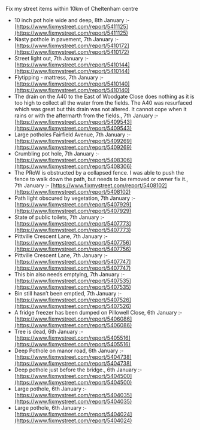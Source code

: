 Fix my street items within 10km of Cheltenham centre

<!-- fix_marker starts -->

- 10 inch pot hole wide and deep, 8th January :- [https://www.fixmystreet.com/report/5411125](https://www.fixmystreet.com/report/5411125)
- Nasty pothole in pavement, 7th January :- [https://www.fixmystreet.com/report/5410172](https://www.fixmystreet.com/report/5410172)
- Street light out, 7th January :- [https://www.fixmystreet.com/report/5410144](https://www.fixmystreet.com/report/5410144)
- Flytipping - mattress, 7th January :- [https://www.fixmystreet.com/report/5410140](https://www.fixmystreet.com/report/5410140)
- The drain on the A40 to the East of Woodgate Close does nothing as it is too high to collect all the water from the fields. The A40 was resurfaced which was great but this drain was not altered. It cannot cope when it rains or with the aftermarth from the fields., 7th January :- [https://www.fixmystreet.com/report/5409543](https://www.fixmystreet.com/report/5409543)
- Large potholes Fairfield Avenue, 7th January :- [https://www.fixmystreet.com/report/5409269](https://www.fixmystreet.com/report/5409269)
- Crumbling pot hole, 7th January :- [https://www.fixmystreet.com/report/5408306](https://www.fixmystreet.com/report/5408306)
- The PRoW is obstructed by a collapsed fence. I was able to push the fence to walk down the path, but needs to be removed or owner fix it., 7th January :- [https://www.fixmystreet.com/report/5408102](https://www.fixmystreet.com/report/5408102)
- Path light obscured by vegetation, 7th January :- [https://www.fixmystreet.com/report/5407929](https://www.fixmystreet.com/report/5407929)
- State of public toilets, 7th January :- [https://www.fixmystreet.com/report/5407773](https://www.fixmystreet.com/report/5407773)
- Pittville Crescent Lane, 7th January :- [https://www.fixmystreet.com/report/5407756](https://www.fixmystreet.com/report/5407756)
- Pittville Crescent Lane, 7th January :- [https://www.fixmystreet.com/report/5407747](https://www.fixmystreet.com/report/5407747)
- This bin also needs emptying, 7th January :- [https://www.fixmystreet.com/report/5407535](https://www.fixmystreet.com/report/5407535)
- Bin still hasn’t been emptied, 7th January :- [https://www.fixmystreet.com/report/5407526](https://www.fixmystreet.com/report/5407526)
- A fridge freezer has been dumped on Pillowell Close, 6th January :- [https://www.fixmystreet.com/report/5406086](https://www.fixmystreet.com/report/5406086)
- Tree is dead, 6th January :- [https://www.fixmystreet.com/report/5405516](https://www.fixmystreet.com/report/5405516)
- Deep Pothole on manor road, 6th January :- [https://www.fixmystreet.com/report/5404738](https://www.fixmystreet.com/report/5404738)
- Deep pothole just before the bridge., 6th January :- [https://www.fixmystreet.com/report/5404500](https://www.fixmystreet.com/report/5404500)
- Large pothole, 6th January :- [https://www.fixmystreet.com/report/5404035](https://www.fixmystreet.com/report/5404035)
- Large pothole, 6th January :- [https://www.fixmystreet.com/report/5404024](https://www.fixmystreet.com/report/5404024)

<!-- fix_marker ends -->